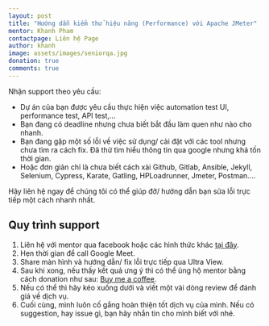 ```yaml
---
layout: post
title: "Hướng dẫn kiểm thử hiệu năng (Performance) với Apache JMeter"
mentor: Khanh Pham
contactpage: Liên hệ Page
author: khanh
image: assets/images/seniorqa.jpg
donation: true
comments: true
---
```

Nhận support theo yêu cầu:
+ Dự án của bạn được yêu cầu thực hiện việc automation test UI, performance test, API test,... 
+ Bạn đang có deadline nhưng chưa biết bắt đầu làm quen như nào cho nhanh. 
+ Bạn đang gặp một số lỗi về việc sử dụng/ cài đặt với các tool nhưng chưa tìm ra cách fix. Đã thử tìm hiểu thông tin qua google nhưng khá tốn thời gian. 
+ Hoặc đơn giản chỉ là chưa biết cách xài Github, Gitlab, Ansible, Jekyll, Selenium, Cypress, Karate, Gatling, HPLoadrunner, Jmeter, Postman....

Hãy liên hệ ngay để chúng tôi có thể giúp đỡ/ hướng dẫn bạn sửa lỗi trực tiếp một cách nhanh nhất.

## Quy trình support
1. Liên hệ với mentor qua facebook hoặc các hình thức khác [tại đây](/about-us/).
2. Hẹn thời gian để call Google Meet.
3. Share màn hình và hướng dẫn/ fix lỗi trực tiếp qua Ultra View.
4. Sau khi xong, nếu thấy kết quả ưng ý thì có thể ủng hộ mentor bằng cách donation như sau: [Buy me a coffee](/donate/).
5. Nếu có thể thì hãy kéo xuống dưới và viết một vài dòng review để đánh giá về dịch vụ.
6. Cuối cùng, mình luôn cố gắng hoàn thiện tốt dịch vụ của mình. Nếu có suggestion, hay issue gì, bạn hãy nhắn tin cho mình biết với nhé.